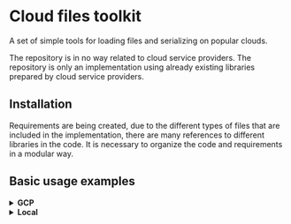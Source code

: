 # Cloud files toolkit
A set of simple tools for loading files and serializing on popular clouds.

The repository is in no way related to cloud service providers. The repository is only an implementation using already existing libraries prepared by cloud service providers.

## Installation
Requirements are being created, due to the different types of files that are included in the implementation, there are many references to different libraries in the code. It is necessary to organize the code and requirements in a modular way.

## Basic usage examples
<details>
<summary><b>GCP</b></summary>
<details>
<summary>Loaders</summary>
All loaders implementations are iterable and work with context manager. After opening the object, the indicated file is downloaded to the tmp folder. The file is saved with the name generated by the UUID, so there is no risk of overwriting already existing temporary file. Closing an object deletes the temporary file.

<details>
<summary>Video loaders</summary>

```
import os
import cv2
from loaders.cloud_loaders.iterable_file_loaders.google.video_loaders import EagerVideoGoogleLoader, \
    LazyVideoGoogleLoader

if __name__ == "__main__":
    with EagerVideoGoogleLoader(bucket_name="bucket-name-here",
                                bucket_file_key="path/to/the/file",
                                tmp_folder_path="/path/to/tmp/folder/") as test_loader:
        for frame in test_loader: # list-like object
            cv2.imshow("test", frame)
            cv2.waitKey()
            pass

    with LazyVideoGoogleLoader(bucket_name="bucket-name-here",
                               bucket_file_key="path/to/the/file",
                               tmp_folder_path="/path/to/tmp/folder/") as test_loader:
        for frame in test_loader: # generator-like object
            cv2.imshow("test", frame)
            cv2.waitKey()
            pass

```
</details>
<details>
<summary>Audio loaders</summary>
Due to the characteristics of audio files, it is not necessary to create temporary files, therefore it is not necessary to define the path to the tmp directory.

```
import os
from loaders.cloud_loaders.iterable_file_loaders.google.audio_loaders import AudioGoogleLoader

if __name__ == "__main__":
    with AudioGoogleLoader(bucket_name="bucket-name-here",
                           bucket_file_key="path/to/the/file") as test_loader:
        for elem in test_loader:  # list-like object
            print(elem)
    print("")
```

</details>



</details>
<details>
<summary>Serializers</summary>
All serializers implementations are compatible with context manager. After opening the object, temporary data artifacts are saved in the tmp folder. The file is saved with the name generated by the UUID, so there is no risk of overwriting already existing temporary file. Closing an object deletes the temporary file.

Serializers are also kept in a one-to-many manner. This means that once opened, an object can serialize the file to multiple buckets.

<details>
<summary>Video serializers</summary>


```
from loaders.local_loaders.iterable_file_loaders.audio_loaders import AudioReader
from loaders.local_loaders.iterable_file_loaders.video_loaders import EagerVideoReader

from serializers.cloud_serializers.google.video_serializers import VideoMP4GoogleSerializer, \
    VideoMP4AudioWavGoogleSerializer

if __name__ == "__main__":
    with EagerVideoReader("/path/to/local/file.mp4") as local_video_reader:
        with VideoMP4GoogleSerializer(video_frames_content=local_video_reader.get_file_buffer(),
                                      tmp_folder_directory="/tmp/", fps=25) as mute_video_serializer:
            mute_video_serializer.serialize("bucket-name-here", "path/to/the/file")

        with AudioReader("/path/to/local/file.wav") as wav:
            with VideoMP4AudioWavGoogleSerializer(video_content=local_video_reader.get_file_buffer(),
                                                  tmp_folder_directory="/tmp/", fps=25, sampling_rate=wav.sampling_rate,
                                                  wav_audio_content=wav.get_file_buffer()) as audio_video_serializer:
                audio_video_serializer.serialize("bucket-name-here", "path/to/the/file")
```

</details>
<details>
<summary>Audio serializers</summary>

```
import os
from loaders.local_loaders.iterable_file_loaders.audio_loaders import AudioReader
from serializers.cloud_serializers.google.audio_serializers import AudioGoogleSerializer

if __name__ == "__main__":
    with AudioReader("/path/to/local/file.wav") as wav:
        with AudioGoogleSerializer(wav.get_file_buffer(), wav.sampling_rate, 'wav',
                                      tmp_folder_path="/tmp/") as test_serializer:
            test_serializer.serialize("bucket-name-here", "path/to/the/file")

```

</details>
</details>
</details>
<details>
<summary><b>Local</b></summary>
<details>
<summary>Video loaders</summary>
</details>
</details>
